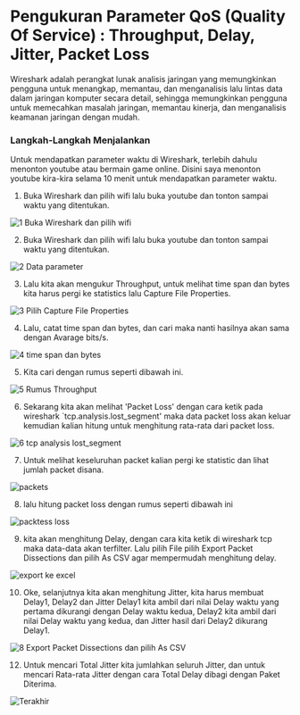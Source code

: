 # Pengukuran Parameter QoS (Quality Of Service) : Throughput, Delay, Jitter, Packet Loss

Wireshark adalah perangkat lunak analisis jaringan yang memungkinkan pengguna untuk menangkap, memantau, dan menganalisis lalu lintas data dalam jaringan komputer secara detail, sehingga memungkinkan pengguna untuk memecahkan masalah jaringan, memantau kinerja, dan menganalisis keamanan jaringan dengan mudah.

### Langkah-Langkah Menjalankan

Untuk mendapatkan parameter waktu di Wireshark, terlebih dahulu menonton youtube atau bermain game online. Disini saya menonton youtube kira-kira selama 10 menit untuk mendapatkan parameter waktu.

1. Buka Wireshark dan pilih wifi lalu buka youtube dan tonton sampai waktu yang ditentukan.

![1  Buka Wireshark dan pilih wifi](https://github.com/zakiramadan/QoS_Wireshark/assets/126186033/89900b92-523c-4175-9533-48a8c3c1b00f)

2. Buka Wireshark dan pilih wifi lalu buka youtube dan tonton sampai waktu yang ditentukan.

![2  Data parameter](https://github.com/zakiramadan/QoS_Wireshark/assets/126186033/443017ba-92ff-4d79-820f-fca9b3f0fa26)

3. Lalu kita akan mengukur Throughput, untuk melihat time span dan bytes kita harus pergi ke statistics lalu Capture File Properties.

![3  Pilih Capture File Properties](https://github.com/zakiramadan/QoS_Wireshark/assets/126186033/9281bb69-5a4c-4143-84c0-469d7aa82f19)

4. Lalu, catat time span dan bytes, dan cari maka nanti hasilnya akan sama dengan Avarage bits/s.

![4  time span dan bytes](https://github.com/zakiramadan/QoS_Wireshark/assets/126186033/19e3e068-c989-4438-8eb9-b425f68bf45e)

5. Kita cari dengan rumus seperti dibawah ini.

![5  Rumus Throughput](https://github.com/zakiramadan/QoS_Wireshark/assets/126186033/907a3b7e-60c8-4b76-8d24-e90898089faf)

6. Sekarang kita akan melihat 'Packet Loss' dengan cara ketik pada wireshark `tcp.analysis.lost_segment' maka data packet loss akan keluar kemudian kalian hitung untuk menghitung rata-rata dari packet loss.

![6  tcp analysis lost_segment](https://github.com/zakiramadan/QoS_Wireshark/assets/126186033/81ddab85-e942-4130-ba63-36777391adc2)

7. Untuk melihat keseluruhan packet kalian pergi ke statistic dan lihat jumlah packet disana.

![packets](https://github.com/zakiramadan/QoS_Wireshark/assets/126186033/2d150e83-6180-4dc4-acb2-e5462252831b)

8. lalu hitung packet loss dengan rumus seperti dibawah ini

![packtess loss](https://github.com/zakiramadan/QoS_Wireshark/assets/126186033/5b7033fc-460d-470c-b238-0e5561cc5d49)

9. kita akan menghitung Delay, dengan cara kita ketik di wireshark tcp maka data-data akan terfilter. Lalu pilih File pilih Export Packet Dissections dan pilih As CSV agar mempermudah menghitung delay.

![export ke excel](https://github.com/zakiramadan/QoS_Wireshark/assets/126186033/5e4c6149-e2e1-4059-a814-057d2be4887e)

10. Oke, selanjutnya kita akan menghitung Jitter, kita harus membuat Delay1, Delay2 dan Jitter Delay1 kita ambil dari nilai Delay waktu yang pertama dikurangi dengan Delay waktu kedua, Delay2 kita ambil dari nilai Delay waktu yang kedua, dan Jitter hasil dari Delay2 dikurang Delay1.
    
![8  Export Packet Dissections dan pilih As CSV](https://github.com/zakiramadan/QoS_Wireshark/assets/126186033/eb2c9c7d-39cb-423f-ae67-45dc07848610)


12. Untuk mencari Total Jitter kita jumlahkan seluruh Jitter, dan untuk mencari Rata-rata Jitter dengan cara Total Delay dibagi dengan Paket Diterima.

![Terakhir](https://github.com/zakiramadan/QoS_Wireshark/assets/126186033/f12292f7-a188-42d2-afc1-cce2c9c1bd2c)
